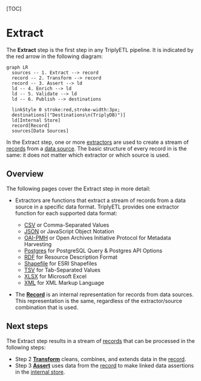 [TOC]

# Extract

The **Extract** step is the first step in any TriplyETL pipeline. It is indicated by the red arrow in the following diagram:

```mermaid
graph LR
  sources -- 1. Extract --> record
  record -- 2. Transform --> record
  record -- 3. Assert --> ld
  ld -- 4. Enrich --> ld
  ld -- 5. Validate --> ld
  ld -- 6. Publish --> destinations

  linkStyle 0 stroke:red,stroke-width:3px;
  destinations[("Destinations\n(TriplyDB)")]
  ld[Internal Store]
  record[Record]
  sources[Data Sources]
```

In the Extract step, one or more [extractors](./index.md) are used to create a stream of [records](../generic/record.md) from  a [data source](../sources/index.md). The basic structure of every record in is the same: it does not matter which extractor or which source is used.



## Overview

The following pages cover the Extract step in more detail:

- Extractors are functions that extract a stream of records from a data source in a specific data format. TriplyETL provides one extractor function for each supported data format:

    - [CSV](./csv.md) or Comma-Separated Values
    - [JSON](./json.md) or JavaScript Object Notation
    - [OAI-PMH](./oai-pmh.md) or Open Archives Initiative Protocol for Metadata Harvesting
    - [Postgres](./postgres.md) for PostgreSQL Query & Postgres API Options
    - [RDF](./rdf.md) for Resource Description Format
    - [Shapefile](./shapefile.md) for ESRI Shapefiles
    - [TSV](./tsv.md) for Tab-Separated Values
    - [XLSX](./xlsx.md) for Microsoft Excel
    - [XML](./xml.md) for XML Markup Language

- The [**Record**](../generic/record.md) is an internal representation for records from data sources. This representation is the same, regardless of the extractor/source combination that is used.

## Next steps

The Extract step results in a stream of [records](../generic/record.md) that can be processed in the following steps:

- Step 2 [**Transform**](../transform/index.md) cleans, combines, and extends data in the [record](../generic/record.md).
- Step 3 [**Assert**](../assert/index.md) uses data from the [record](../generic/record.md) to make linked data assertions in the [internal store](../generic/internal-store.md).
